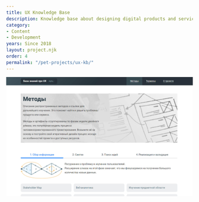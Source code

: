 ```yaml
---
title: UX Knowledge Base
description: Knowledge base about designing digital products and services 
category:
- Content
- Development
years: Since 2018
layout: project.njk
order: 4
permalink: "/pet-projects/ux-kb/"
---
```



![image 1.jpg](images/image_1.jpg)